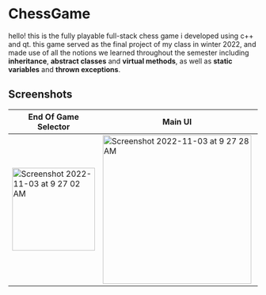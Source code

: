 # ChessGame

hello! this is the fully playable full-stack chess game i developed using c++ and qt. 
this game served as the final project of my class in winter 2022, and made use of all the notions we learned throughout the semester including **inheritance**, **abstract classes** and **virtual methods**, as well as **static variables** and **thrown exceptions**. 

## Screenshots
| End Of Game Selector                                                                                                                                                    | Main UI                                                                                                                                                                 | Highlighting possible positions for a selected piece                                                                                                                    | Check detection                                                                                                                                                         | Winner message                                                                                                                                                          |
|-------------------------------------------------------------------------------------------------------------------------------------------------------------------------|-------------------------------------------------------------------------------------------------------------------------------------------------------------------------|-------------------------------------------------------------------------------------------------------------------------------------------------------------------------|-------------------------------------------------------------------------------------------------------------------------------------------------------------------------|-------------------------------------------------------------------------------------------------------------------------------------------------------------------------|
| <img width="167" alt="Screenshot 2022-11-03 at 9 27 02 AM" src="https://user-images.githubusercontent.com/90261090/199733604-ce1c37a4-ac26-42d4-92ac-7e9fee6a286e.png"> | <img width="300" alt="Screenshot 2022-11-03 at 9 27 28 AM" src="https://user-images.githubusercontent.com/90261090/199733606-4fea1801-5fad-47dc-aa88-376b77a20c7f.png"> | <img width="300" alt="Screenshot 2022-11-03 at 9 27 37 AM" src="https://user-images.githubusercontent.com/90261090/199733603-62b34155-0e61-4f68-83ae-0a0a1811c9d4.png"> | <img width="300" alt="Screenshot 2022-11-03 at 9 27 53 AM" src="https://user-images.githubusercontent.com/90261090/199733600-a1baf6ee-334b-488e-92ce-2d5b88556b70.png"> | <img width="300" alt="Screenshot 2022-11-03 at 9 28 02 AM" src="https://user-images.githubusercontent.com/90261090/199733595-b50034f4-9b6e-472f-872f-eaf3832fe3b6.png"> |
